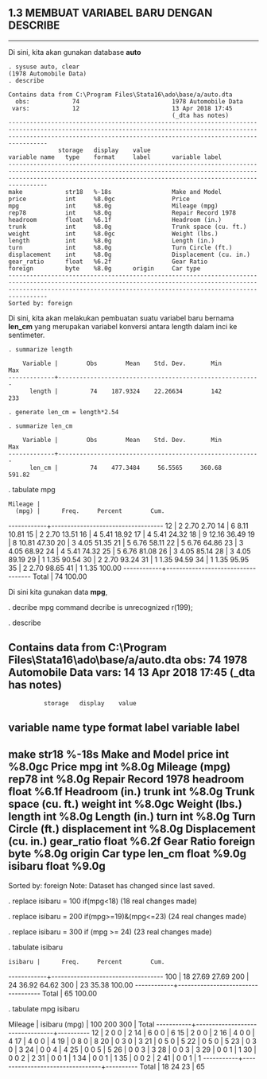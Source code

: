 ## 1.3 MEMBUAT VARIABEL BARU DENGAN **DESCRIBE**  
--------------------------------------------------------------

Di sini, kita akan gunakan database **auto**

    . sysuse auto, clear
    (1978 Automobile Data)
    . describe

    Contains data from C:\Program Files\Stata16\ado\base/a/auto.dta
      obs:            74                          1978 Automobile Data
     vars:            12                          13 Apr 2018 17:45
                                                  (_dta has notes)
    -----------------------------------------------------------------------------------------------------------------------------------------------------------------------------------------------------------------------------
                  storage   display    value
    variable name   type    format     label      variable label
    -----------------------------------------------------------------------------------------------------------------------------------------------------------------------------------------------------------------------------
    make            str18   %-18s                 Make and Model
    price           int     %8.0gc                Price
    mpg             int     %8.0g                 Mileage (mpg)
    rep78           int     %8.0g                 Repair Record 1978
    headroom        float   %6.1f                 Headroom (in.)
    trunk           int     %8.0g                 Trunk space (cu. ft.)
    weight          int     %8.0gc                Weight (lbs.)
    length          int     %8.0g                 Length (in.)
    turn            int     %8.0g                 Turn Circle (ft.)
    displacement    int     %8.0g                 Displacement (cu. in.)
    gear_ratio      float   %6.2f                 Gear Ratio
    foreign         byte    %8.0g      origin     Car type
    -----------------------------------------------------------------------------------------------------------------------------------------------------------------------------------------------------------------------------
    Sorted by: foreign


Di sini, kita akan melakukan pembuatan suatu variabel baru bernama **len_cm** yang merupakan variabel konversi antara length dalam inci ke sentimeter.

    . summarize length

        Variable |        Obs        Mean    Std. Dev.       Min        Max
    -------------+---------------------------------------------------------
          length |         74    187.9324    22.26634        142        233

    . generate len_cm = length*2.54

    . summarize len_cm

        Variable |        Obs        Mean    Std. Dev.       Min        Max
    -------------+---------------------------------------------------------
          len_cm |         74    477.3484     56.5565     360.68     591.82


























. tabulate mpg

    Mileage |
      (mpg) |      Freq.     Percent        Cum.
------------+-----------------------------------
         12 |          2        2.70        2.70
         14 |          6        8.11       10.81
         15 |          2        2.70       13.51
         16 |          4        5.41       18.92
         17 |          4        5.41       24.32
         18 |          9       12.16       36.49
         19 |          8       10.81       47.30
         20 |          3        4.05       51.35
         21 |          5        6.76       58.11
         22 |          5        6.76       64.86
         23 |          3        4.05       68.92
         24 |          4        5.41       74.32
         25 |          5        6.76       81.08
         26 |          3        4.05       85.14
         28 |          3        4.05       89.19
         29 |          1        1.35       90.54
         30 |          2        2.70       93.24
         31 |          1        1.35       94.59
         34 |          1        1.35       95.95
         35 |          2        2.70       98.65
         41 |          1        1.35      100.00
------------+-----------------------------------
      Total |         74      100.00














































Di sini kita gunakan data **mpg**,

. decribe mpg
command decribe is unrecognized
r(199);

. describe

Contains data from C:\Program Files\Stata16\ado\base/a/auto.dta
  obs:            74                          1978 Automobile Data
 vars:            14                          13 Apr 2018 17:45
                                              (_dta has notes)
-----------------------------------------------------------------------------------------------------------------------------------------------------------------------------------------------------------------------------
              storage   display    value
variable name   type    format     label      variable label
-----------------------------------------------------------------------------------------------------------------------------------------------------------------------------------------------------------------------------
make            str18   %-18s                 Make and Model
price           int     %8.0gc                Price
mpg             int     %8.0g                 Mileage (mpg)
rep78           int     %8.0g                 Repair Record 1978
headroom        float   %6.1f                 Headroom (in.)
trunk           int     %8.0g                 Trunk space (cu. ft.)
weight          int     %8.0gc                Weight (lbs.)
length          int     %8.0g                 Length (in.)
turn            int     %8.0g                 Turn Circle (ft.)
displacement    int     %8.0g                 Displacement (cu. in.)
gear_ratio      float   %6.2f                 Gear Ratio
foreign         byte    %8.0g      origin     Car type
len_cm          float   %9.0g
isibaru         float   %9.0g
-----------------------------------------------------------------------------------------------------------------------------------------------------------------------------------------------------------------------------
Sorted by: foreign
     Note: Dataset has changed since last saved.

. replace isibaru = 100 if(mpg<18)
(18 real changes made)

. replace isibaru = 200 if(mpg>=19)&(mpg<=23)
(24 real changes made)

. replace  isibaru    = 300 if (mpg >= 24)
(23 real changes made)

. tabulate isibaru

    isibaru |      Freq.     Percent        Cum.
------------+-----------------------------------
        100 |         18       27.69       27.69
        200 |         24       36.92       64.62
        300 |         23       35.38      100.00
------------+-----------------------------------
      Total |         65      100.00

. tabulate mpg isibaru

   Mileage |             isibaru
     (mpg) |       100        200        300 |     Total
-----------+---------------------------------+----------
        12 |         2          0          0 |         2
        14 |         6          0          0 |         6
        15 |         2          0          0 |         2
        16 |         4          0          0 |         4
        17 |         4          0          0 |         4
        19 |         0          8          0 |         8
        20 |         0          3          0 |         3
        21 |         0          5          0 |         5
        22 |         0          5          0 |         5
        23 |         0          3          0 |         3
        24 |         0          0          4 |         4
        25 |         0          0          5 |         5
        26 |         0          0          3 |         3
        28 |         0          0          3 |         3
        29 |         0          0          1 |         1
        30 |         0          0          2 |         2
        31 |         0          0          1 |         1
        34 |         0          0          1 |         1
        35 |         0          0          2 |         2
        41 |         0          0          1 |         1
-----------+---------------------------------+----------
     Total |        18         24         23 |        65
